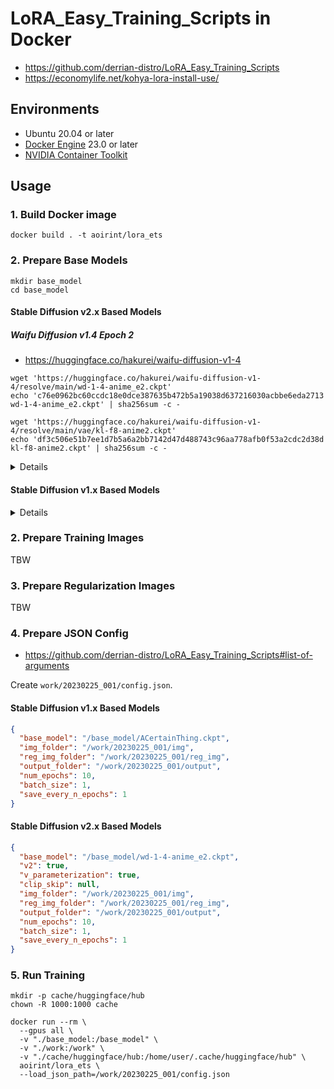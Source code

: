 # LoRA_Easy_Training_Scripts in Docker

- <https://github.com/derrian-distro/LoRA_Easy_Training_Scripts>
- <https://economylife.net/kohya-lora-install-use/>

## Environments

- Ubuntu 20.04 or later
- [Docker Engine](https://docs.docker.com/engine/install/ubuntu/) 23.0 or later
- [NVIDIA Container Toolkit](https://docs.nvidia.com/datacenter/cloud-native/container-toolkit/install-guide.html)

## Usage
### 1. Build Docker image

```shell
docker build . -t aoirint/lora_ets
```

### 2. Prepare Base Models

```shell
mkdir base_model
cd base_model
```

#### Stable Diffusion v2.x Based Models

##### Waifu Diffusion v1.4 Epoch 2

- <https://huggingface.co/hakurei/waifu-diffusion-v1-4>

```shell
wget 'https://huggingface.co/hakurei/waifu-diffusion-v1-4/resolve/main/wd-1-4-anime_e2.ckpt'
echo 'c76e0962bc60ccdc18e0dce387635b472b5a19038d637216030acbbe6eda2713  wd-1-4-anime_e2.ckpt' | sha256sum -c -

wget 'https://huggingface.co/hakurei/waifu-diffusion-v1-4/resolve/main/vae/kl-f8-anime2.ckpt'
echo 'df3c506e51b7ee1d7b5a6a2bb7142d47d488743c96aa778afb0f53a2cdc2d38d  kl-f8-anime2.ckpt' | sha256sum -c -
```

<details>

##### Waifu Diffusion v1.5 Beta 2

- <https://huggingface.co/waifu-diffusion/wd-1-5-beta2>

```shell
wget 'https://huggingface.co/waifu-diffusion/wd-1-5-beta2/resolve/main/checkpoints/wd-1-5-beta2-fp32.safetensors'
echo '764f93581d80b46011039bb388e899f17f7869fce7e7928b060e9a5574bd8f84  wd-1-5-beta2-fp32.safetensors' | sha256sum -c -
```

</details>


#### Stable Diffusion v1.x Based Models

<details>

##### Waifu Diffusion v1.3

- <https://huggingface.co/hakurei/waifu-diffusion-v1-3>

```shell
wget 'https://huggingface.co/hakurei/waifu-diffusion-v1-3/resolve/main/wd-v1-3-full-opt.ckpt'
echo '10912b9a6d773ea7c299c0563d10538ada04ade81837362b6c0c67be4df937c1  wd-v1-3-full-opt.ckpt' | sha256sum -c -
```

##### Anything v5

- <https://civitai.com/models/9409?modelVersionId=29588>

```shell
echo '7f96a1a9ca9b3a3242a9ae95d19284f0d2da8d5282b42d2d974398bf7663a252  anything-v5-prt-re.safetensors' | sha256sum -c -
```

##### Anything v4.5

- <https://huggingface.co/andite/anything-v4.0>

```shell
wget 'https://huggingface.co/andite/anything-v4.0/resolve/main/anything-v4.5.ckpt'
echo 'fbcf965a62d9d82e935d3d17e97522c29f44550aa9e120a6886f19b578521ec5  anything-v4.5.ckpt' | sha256sum -c -
```

##### Anything v4.0

- <https://huggingface.co/andite/anything-v4.0>

```shell
wget 'https://huggingface.co/andite/anything-v4.0/resolve/main/anything-v4.0.ckpt'
echo '3b26c9c497c923a07ab8d55f2921cf44749535e4b0c890c5c37968e4c90e7258  anything-v4.0.ckpt' | sha256sum -c -

wget 'https://huggingface.co/andite/anything-v4.0/resolve/main/anything-v4.0.vae.pt'
echo 'f921fb3f29891d2a77a6571e56b8b5052420d2884129517a333c60b1b4816cdf  anything-v4.0.vae.pt' | sha256sum -c -
```

##### Anything v3

- <https://civitai.com/models/9409?modelVersionId=11162>
- <https://huggingface.co/Linaqruf/anything-v3.0>

```shell
echo '8712e20a5d65b6acaa743e8a74961eadfdf846a2c9a32160d80a80cba13ad475  anything-v3.ckpt' | sha256sum -c -

echo 'f921fb3f29891d2a77a6571e56b8b5052420d2884129517a333c60b1b4816cdf  anything-v3.vae.pt' | sha256sum -c -

# VAE embbeded
echo 'abcaf14e5acb8023c79c3901f8ffc04eb3c646d7793f3b36a439bf09e32868cd  anything-v3-full.safetensors' | sha256sum -c -
```

##### ACertainThing

- <https://huggingface.co/JosephusCheung/ACertainThing>

```shell
wget 'https://huggingface.co/JosephusCheung/ACertainThing/resolve/main/ACertainThing.ckpt'
echo '866946217b513157b12ff9b1eae2279e98ae34ece178e34eac536f2e831c101c  ACertainThing.ckpt' | sha256sum -c -
```

##### ACertainty

- <https://huggingface.co/JosephusCheung/ACertainty>

```shell
wget 'https://huggingface.co/JosephusCheung/ACertainty/resolve/main/ACertainty.ckpt'
echo 'a64573359af0f1071ef01d0dc93df2bc90eb1d0bcf3e26058fbf5aeff37c6462  ACertainty.ckpt' | sha256sum -c -
```

</details>

### 2. Prepare Training Images

TBW

### 3. Prepare Regularization Images

TBW

### 4. Prepare JSON Config

- <https://github.com/derrian-distro/LoRA_Easy_Training_Scripts#list-of-arguments>

Create `work/20230225_001/config.json`.

#### Stable Diffusion v1.x Based Models

```json
{
  "base_model": "/base_model/ACertainThing.ckpt",
  "img_folder": "/work/20230225_001/img",
  "reg_img_folder": "/work/20230225_001/reg_img",
  "output_folder": "/work/20230225_001/output",
  "num_epochs": 10,
  "batch_size": 1,
  "save_every_n_epochs": 1
}
```

#### Stable Diffusion v2.x Based Models

```json
{
  "base_model": "/base_model/wd-1-4-anime_e2.ckpt",
  "v2": true,
  "v_parameterization": true,
  "clip_skip": null,
  "img_folder": "/work/20230225_001/img",
  "reg_img_folder": "/work/20230225_001/reg_img",
  "output_folder": "/work/20230225_001/output",
  "num_epochs": 10,
  "batch_size": 1,
  "save_every_n_epochs": 1
}
```

### 5. Run Training

```shell
mkdir -p cache/huggingface/hub
chown -R 1000:1000 cache

docker run --rm \
  --gpus all \
  -v "./base_model:/base_model" \
  -v "./work:/work" \
  -v "./cache/huggingface/hub:/home/user/.cache/huggingface/hub" \
  aoirint/lora_ets \
  --load_json_path=/work/20230225_001/config.json
```
